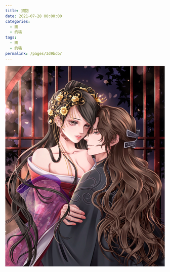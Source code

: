 ```yaml
---
title: 拥抱
date: 2021-07-28 00:00:00
categories: 
  - 画
  - 约稿
tags: 
  - 画
  - 约稿
permalink: /pages/3d9bcb/
---
```


![3](/img/bingzhenqishui/3.jpg)
